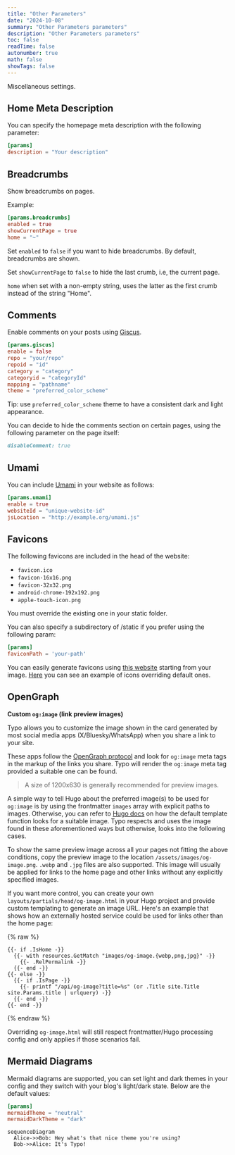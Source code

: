 ```yaml
---
title: "Other Parameters"
date: "2024-10-08"
summary: "Other Parameters parameters"
description: "Other Parameters parameters"
toc: false
readTime: false
autonumber: true
math: false
showTags: false
---
```


Miscellaneous settings.

## Home Meta Description

You can specify the homepage meta description with the following parameter:

```toml
[params]
description = "Your description"
```

## Breadcrumbs

Show breadcrumbs on pages.

Example:

```toml
[params.breadcrumbs]
enabled = true
showCurrentPage = true
home = "~"
```

Set `enabled` to `false` if you want to hide breadcrumbs. By default, breadcrumbs are shown.

Set `showCurrentPage` to `false` to hide the last crumb, i.e, the current page.

`home` when set with a non-empty string, uses the latter as the first crumb instead of the string "Home".

## Comments

Enable comments on your posts using [Giscus](https://giscus.app/).

```toml
[params.giscus]
enable = false
repo = "your/repo"
repoid = "id"
category = "category"
categoryid = "categoryId"
mapping = "pathname"
theme = "preferred_color_scheme"
```

Tip: use `preferred_color_scheme` theme to have a consistent dark and light appearance.

You can decide to hide the comments section on certain pages, using the following parameter on the page itself:

```md
disableComment: true
```

## Umami

You can include [Umami](https://umami.is/) in your website as follows:

```toml
[params.umami]
enable = true
websiteId = "unique-website-id"
jsLocation = "http://example.org/umami.js"
```

## Favicons

The following favicons are included in the head of the website:

- `favicon.ico`
- `favicon-16x16.png`
- `favicon-32x32.png`
- `android-chrome-192x192.png`
- `apple-touch-icon.png`

You must override the existing one in your static folder.

You can also specify a subdirectory of /static if you prefer
using the following param:

```toml
[params]
faviconPath = 'your-path'
```

You can easily generate favicons using [this website](https://realfavicongenerator.net/) starting from your image.
[Here](https://github.com/tomfran/tomfran.github.io/tree/main/static) you can see an example of icons overriding default ones.

## OpenGraph

**Custom `og:image` (link preview images)**

Typo allows you to customize the image shown in the card generated by most social media apps (X/Bluesky/WhatsApp) when you share a link to your site.

These apps follow the [OpenGraph protocol](https://ogp.me) and look for `og:image` meta tags in the markup of the links you share. Typo will render the `og:image` meta tag provided a suitable one can be found.

> A size of 1200x630 is generally recommended for preview images.

A simple way to tell Hugo about the preferred image(s) to be used for `og:image` is by using the frontmatter `images` array with explicit paths to images.
Otherwise, you can refer to [Hugo docs](https://gohugo.io/templates/embedded/#configuration-open-graph) on how the default template function looks for a suitable image. Typo respects and uses the image found in these aforementioned ways but otherwise, looks into the following cases.

To show the same preview image across all your pages not fitting the above conditions, copy the preview image to the location `/assets/images/og-image.png`. `.webp` and `.jpg` files are also supported. This image will usually be applied for links to the home page and other links without any explicitly specified images.

If you want more control, you can create your own `layouts/partials/head/og-image.html` in your Hugo project and provide custom templating to generate an image URL. Here's an example that shows how an externally hosted service could be used for links other than the home page:

{% raw %}

```go-html-template
{{- if .IsHome -}}
  {{- with resources.GetMatch "images/og-image.{webp,png,jpg}" -}}
    {{- .RelPermalink -}}
  {{- end -}}
{{- else -}}
  {{- if .IsPage -}}
    {{- printf "/api/og-image?title=%s" (or .Title site.Title site.Params.title | urlquery) -}}
  {{- end -}}
{{- end -}}
```

{% endraw %}

Overriding `og-image.html` will still respect frontmatter/Hugo processing config and only applies if those scenarios fail.

## Mermaid Diagrams

Mermaid diagrams are supported, you can set light and dark themes in your config and they switch with your blog's light/dark state. Below are the default values:

```toml
[params]
mermaidTheme = "neutral"
mermaidDarkTheme = "dark"
```

```mermaid
sequenceDiagram
  Alice->>Bob: Hey what's that nice theme you're using?
  Bob->>Alice: It's Typo!
```
